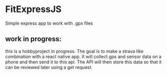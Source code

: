 # FitExpressJS

Simple express app to work with .gpx files

##  work in progress:
this is a hobbyproject in progress. 
The goal is to make a strava like combination with a react native app.
It will collect gps and sensor data on a phone and then send it to this api.
The API will then store this data so that it can be reviewed later using a get request.

